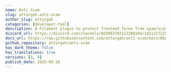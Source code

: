 ```yaml
---
name: Anti Scam
slug: attargah-anti-scam
author_slug: attargah
categories: [developer-tool]
description: A Filament plugin to protect frontend forms from spam/scam bots with IP blocking and a blacklist management panel.
discord_url: https://discord.com/channels/883083792112300104/1421317229458227260
docs_url: https://raw.githubusercontent.com/attargah/anti-scam/main/README.md
github_repository: attargah/anti-scam
has_dark_theme: false
has_translations: true
versions: [3, 4]
publish_date: 2025-09-26
---
```

